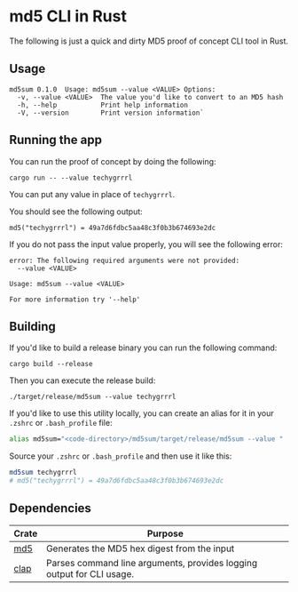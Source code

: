 # md5 CLI in Rust

The following is just a quick and dirty MD5 proof of concept CLI tool in Rust.

## Usage

    md5sum 0.1.0  Usage: md5sum --value <VALUE> Options:
      -v, --value <VALUE>  The value you'd like to convert to an MD5 hash
      -h, --help           Print help information
      -V, --version        Print version information`

## Running the app

You can run the proof of concept by doing the following:

    cargo run -- --value techygrrrl

You can put any value in place of `techygrrrl`.

You should see the following output:

    md5("techygrrrl") = 49a7d6fdbc5aa48c3f0b3b674693e2dc

If you do not pass the input value properly, you will see the following error:

    error: The following required arguments were not provided:
      --value <VALUE>

    Usage: md5sum --value <VALUE>

    For more information try '--help'

## Building

If you'd like to build a release binary you can run the following command:

    cargo build --release

Then you can execute the release build:

    ./target/release/md5sum --value techygrrrl

If you'd like to use this utility locally, you can create an alias for it in your `.zshrc` or `.bash_profile` file:

```sh
alias md5sum="<code-directory>/md5sum/target/release/md5sum --value "
```

Source your `.zshrc` or `.bash_profile` and then use it like this:

```sh
md5sum techygrrrl
# md5("techygrrrl") = 49a7d6fdbc5aa48c3f0b3b674693e2dc
```

## Dependencies

| Crate                                     | Purpose                                                               |
| ----------------------------------------- | --------------------------------------------------------------------- |
| [md5](https://docs.rs/md5/latest/md5/)    | Generates the MD5 hex digest from the input                           |
| [clap](https://docs.rs/clap/latest/clap/) | Parses command line arguments, provides logging output for CLI usage. |
